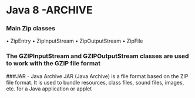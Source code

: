 # Java 8 -ARCHIVE

### Main Zip classes
• ZipEntry
• ZipInputStream
• ZipOutputStream
• ZipFile

### The GZIPInputStream and GZIPOutputStream classes are used to work with the GZIP file format

###JAR - Java Archive
JAR (Java Archive) is a file format based on the ZIP file format. It is used to bundle resources, class files,
sound files, images, etc. for a Java application or applet